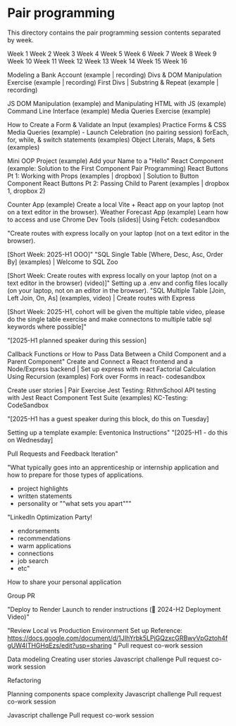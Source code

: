# Pair programming

This directory contains the pair programming session contents separated by week.

Week 1
Week 2
Week 3
Week 4
Week 5
Week 6
Week 7
Week 8
Week 9
Week 10
Week 11
Week 12
Week 13
Week 14
Week 15
Week 16

Modeling a Bank Account (example | recording)
Divs & DOM Manipulation Exercise (example | recording)
First Divs | Substring & Repeat (example | recording)

JS DOM Manipulation (example) and Manipulating HTML with JS (example)
Command Line Interface (example)
Media Queries Exercise (example)

How to Create a Form & Validate an Input (examples)
Practice Forms & CSS Media Queries (example) - Launch Celebration (no pairing session)
forEach, for, while, & switch statements (examples)
Object Literals, Maps, & Sets (examples)

Mini OOP Project (example)
Add your Name to a "Hello" React Component (example: Solution to the First Component Pair Programming)
React Buttons Pt 1: Working with Props (examples | dropbox) | Solution to Button Component
React Buttons Pt 2: Passing Child to Parent (examples | dropbox 1, dropbox 2)

Counter App (example)
Create a local Vite + React app on your laptop (not on a text editor in the browser).
Weather Forecast App (example)
Learn how to access and use Chrome Dev Tools (slides)| Using Fetch: codesandbox

"Create routes with express locally on your laptop (not on a text editor in the browser).

[Short Week: 2025-H1 OOO]"
"SQL Single Table [Where, Desc, Asc, Order By] (examples) | Welcome to SQL Zoo

[Short Week: Create routes with express locally on your laptop (not on a text editor in the browser) (video)]"
Setting up a .env and config files locally (on your laptop, not on an editor in the browser).
"SQL Multiple Table [Join, Left Join, On, As] (examples, video) | Create routes with Express

[Short Week: 2025-H1, cohort will be given the multiple table video, please do the single table exercise and make connectons to multiple table sql keywords where possible]"

"[2025-H1 planned speaker during this session]

Callback Functions or How to Pass Data Between a Child Component and a Parent Component"
Create and Connect a React frontend and a Node/Express backend | Set up express with react
Factorial Calculation Using Recursion (examples)
Fork over Forms in react- codesandbox

Create user stories | Pair Exercise
Jest Testing: RithmSchool
API testing with Jest
React Component Test Suite (examples)
KC-Testing: CodeSandbox

"[2025-H1 has a guest speaker during this block, do this on Tuesday]

Setting up a template example: Eventonica Instructions"
"[2025-H1 - do this on Wednesday]

Pull Requests and Feedback Iteration"

"What typically goes into an apprenticeship or internship application and how to prepare for those types of applications.

- project highlights
- written statements
- personality or ""what sets you apart"""

"LinkedIn Optimization Party!

- endorsements
- recommendations
- warm applications
- connections
- job search
- etc"

How to share your personal application

Group PR

"Deploy to Render
Launch to render instructions
(🎦 2024-H2 Deployment Video)"

"Review Local vs Production Environment Set up
Reference: https://docs.google.com/document/d/1JIhYrbk5LPjGQzxcGRBwvVpGztoh4fgUW4ITHGHqEzs/edit?usp=sharing "
Pull request co-work session

Data modeling
Creating user stories
Javascript challenge
Pull request co-work session

Refactoring

Planning components
space complexity
Javascript challenge
Pull request co-work session

Javascript challenge
Pull request co-work session
